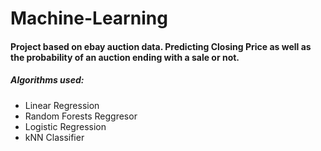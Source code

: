 # Machine-Learning
#### Project based on ebay auction data. Predicting Closing Price as well as the probability of an auction ending with a sale or not.
##### Algorithms used:
-  Linear Regression
-  Random Forests Reggresor
-  Logistic Regression
-  kNN Classifier
